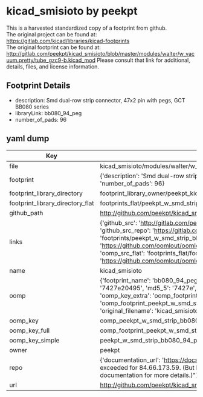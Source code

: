 # kicad_smisioto by peekpt  
This is a harvested standardized copy of a footprint from github.  
The original project can be found at:  
https://gitlab.com/kicad/libraries/kicad-footprints  
The original footprint can be found at:
http://gitlab.com/peekpt/kicad_smisioto/blob/master/modules/walter/w_vacuum.pretty/tube_gzc9-b.kicad_mod
Please consult that link for additional, details, files, and license information.  
## Footprint Details
* description: Smd dual-row strip connector, 47x2 pin with pegs, GCT BB080 series  
* libraryLink: bb080_94_peg  
* number_of_pads: 96  
## yaml dump  
| Key | Value |  
| --- | --- |  
| file | kicad_smisioto/modules/walter/w_smd_strip.pretty/bb080_94_peg.kicad_mod |  
| footprint | {'description': 'Smd dual-row strip connector, 47x2 pin with pegs, GCT BB080 series', 'libraryLink': 'bb080_94_peg', 'number_of_pads': 96} |  
| footprint_library_directory | footprint_library_owner/peekpt_kicad_smisioto |  
| footprint_library_directory_flat | footprints_flat/peekpt_w_smd_strip_bb080_94_peg/working |  
| github_path | http://github.com/peekpt/kicad_smisioto/blob/master/modules/walter/w_smd_strip.pretty/bb080_94_peg.kicad_mod |  
| links | {'github_src': 'http://gitlab.com/peekpt/kicad_smisioto/blob/master/modules/walter/w_vacuum.pretty/tube_gzc9-b.kicad_mod', 'github_src_repo': 'https://gitlab.com/kicad/libraries/kicad-footprints', 'oomp_bot': 'footprints/peekpt_w_smd_strip_bb080_94_peg/working', 'oomp_bot_github': 'https://github.com/oomlout/oomlout_oomp_footprint_bot/tree/main/footprints/peekpt_w_smd_strip_bb080_94_peg/working', 'oomp_src_flat': 'footprints_flat/footprints_flat/peekpt_w_smd_strip_bb080_94_peg/working', 'oomp_src_flat_github': 'https://github.com/oomlout/oomlout_oomp_footprint_src/tree/main/footprints_flat/peekpt_w_smd_strip_bb080_94_peg/working'} |  
| name | kicad_smisioto |  
| oomp | {'footprint_name': 'bb080_94_peg', 'library_name': 'w_smd_strip', 'md5': '7427e2049588fe970d61621c0894f63f', 'md5_10': '7427e20495', 'md5_5': '7427e', 'md5_6': '7427e2', 'oomp_key': 'oomp_peekpt_w_smd_strip_bb080_94_peg', 'oomp_key_extra': 'oomp_footprint_peekpt_w_smd_strip_bb080_94_peg', 'oomp_key_full': 'oomp_footprint_peekpt_w_smd_strip_bb080_94_peg_7427e2', 'oomp_key_simple': 'peekpt_w_smd_strip_bb080_94_peg', 'original_filename': 'kicad_smisioto/modules/walter/w_smd_strip.pretty/bb080_94_peg.kicad_mod', 'owner_name': 'peekpt'} |  
| oomp_key | oomp_peekpt_w_smd_strip_bb080_94_peg |  
| oomp_key_full | oomp_footprint_peekpt_w_smd_strip_bb080_94_peg |  
| oomp_key_simple | peekpt_w_smd_strip_bb080_94_peg |  
| owner | peekpt |  
| repo | {'documentation_url': 'https://docs.github.com/rest/overview/resources-in-the-rest-api#rate-limiting', 'message': "API rate limit exceeded for 84.66.173.59. (But here's the good news: Authenticated requests get a higher rate limit. Check out the documentation for more details.)"} |  
| url | http://github.com/peekpt/kicad_smisioto |  

